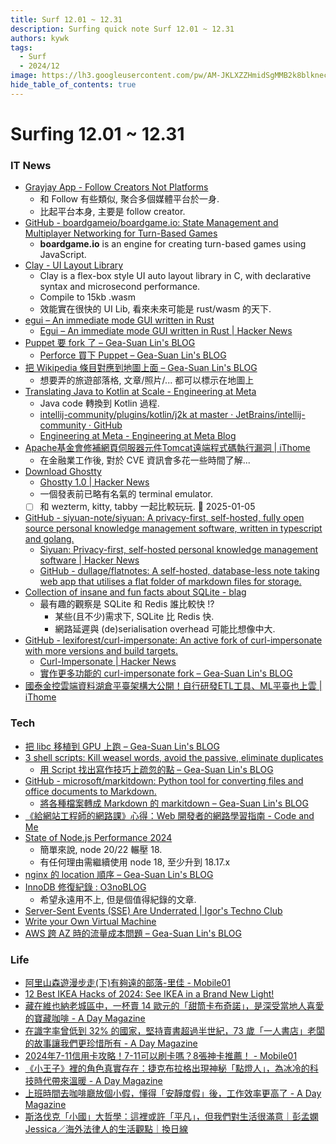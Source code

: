 ```yaml
---
title: Surf 12.01 ~ 12.31
description: Surfing quick note Surf 12.01 ~ 12.31
authors: kywk
tags:
  - Surf
  - 2024/12
image: https://lh3.googleusercontent.com/pw/AM-JKLXZZHmidSgMMB2k8blkneclNRysPXLr__G7rZ4hPi2sN0jC67PHAbX1MyFj8hQX_MTZ6bwIMPwCyu2fu1bU0ZXSX09eu-OlSDb4U-9haUS_wgnVPLaCM6WQLsRbsnocF8X5Edmt35rDjytljbNEMsaf8A=w800-no?authuser=0
hide_table_of_contents: true
---
```


Surfing 12.01 ~ 12.31
==================

### IT News

- [Grayjay App - Follow Creators Not Platforms](https://grayjay.app/desktop/)
	- 和 Follow 有些類似, 聚合多個媒體平台於一身. 
	- 比起平台本身, 主要是 follow creator.
- [GitHub - boardgameio/boardgame.io: State Management and Multiplayer Networking for Turn-Based Games](https://github.com/boardgameio/boardgame.io)
	- **boardgame.io** is an engine for creating turn-based games using JavaScript.
- [Clay - UI Layout Library](https://www.nicbarker.com/clay)
	- Clay is a flex-box style UI auto layout library in C, with declarative syntax and microsecond performance.
	- Compile to 15kb .wasm
	- 效能實在很快的 UI Lib, 看來未來可能是 rust/wasm 的天下.
- [egui – An immediate mode GUI written in Rust](https://www.egui.rs/)
	- [Egui – An immediate mode GUI written in Rust \| Hacker News](https://news.ycombinator.com/item?id=42512636)
- [Puppet 要 fork 了 – Gea-Suan Lin's BLOG](https://blog.gslin.org/archives/2024/12/21/12146/puppet-%e8%a6%81-fork-%e4%ba%86/)
	- [Perforce 買下 Puppet – Gea-Suan Lin's BLOG](https://blog.gslin.org/archives/2022/04/12/10655/perforce-%e8%b2%b7%e4%b8%8b-puppet/)
- [把 Wikipedia 條目對應到地圖上面 – Gea-Suan Lin's BLOG](https://blog.gslin.org/archives/2024/12/19/12139/%e6%8a%8a-wikipedia-%e6%a2%9d%e7%9b%ae%e5%b0%8d%e6%87%89%e5%88%b0%e5%9c%b0%e5%9c%96%e4%b8%8a%e9%9d%a2/)
	- 想要弄的旅遊部落格, 文章/照片/... 都可以標示在地圖上
- [Translating Java to Kotlin at Scale - Engineering at Meta](https://engineering.fb.com/2024/12/18/android/translating-java-to-kotlin-at-scale/)
	- Java code 轉換到 Kotlin 過程.
	- [intellij-community/plugins/kotlin/j2k at master · JetBrains/intellij-community · GitHub](https://github.com/JetBrains/intellij-community/tree/master/plugins/kotlin/j2k)
	- [Engineering at Meta - Engineering at Meta Blog](https://engineering.fb.com/)
- [Apache基金會修補網頁伺服器元件Tomcat遠端程式碼執行漏洞 \| iThome](https://www.ithome.com.tw/news/166667)
	- 在金融業工作後, 對於 CVE 資訊會多花一些時間了解...
-  [Download Ghostty](https://ghostty.org/download)
	- [Ghostty 1.0 \| Hacker News](https://news.ycombinator.com/item?id=42517447)
	- 一個發表前已略有名氣的 terminal emulator.
	- [ ] 和 wezterm, kitty, tabby 一起比較玩玩. 📅 2025-01-05
- [GitHub - siyuan-note/siyuan: A privacy-first, self-hosted, fully open source personal knowledge management software, written in typescript and golang.](https://github.com/siyuan-note/siyuan)
	- [Siyuan: Privacy-first, self-hosted personal knowledge management software \| Hacker News](https://news.ycombinator.com/item?id=42512713)
	- [GitHub - dullage/flatnotes: A self-hosted, database-less note taking web app that utilises a flat folder of markdown files for storage.](https://github.com/Dullage/flatnotes)
- [Collection of insane and fun facts about SQLite - blag](https://avi.im/blag/2024/sqlite-facts/)
	- 最有趣的觀察是 SQLite 和 Redis 誰比較快 !?
		- 某些(且不少)需求下, SQLite 比 Redis 快.
		- 網路延遲與 (de)serialisation overhead 可能比想像中大.
- [GitHub - lexiforest/curl-impersonate: An active fork of curl-impersonate with more versions and build targets.](https://github.com/lexiforest/curl-impersonate)
	- [Curl-Impersonate \| Hacker News](https://news.ycombinator.com/item?id=42547820)
	- [實作更多功能的 curl-impersonate fork – Gea-Suan Lin's BLOG](https://blog.gslin.org/archives/2024/12/31/12168/%e5%af%a6%e4%bd%9c%e6%9b%b4%e5%a4%9a%e5%8a%9f%e8%83%bd%e7%9a%84-curl-impersonate-fork/)
- [國泰金控雲端資料湖倉平臺架構大公開！自行研發ETL工具、ML平臺也上雲 \| iThome](https://www.ithome.com.tw/news/166609)

### Tech

- [把 libc 移植到 GPU 上跑 – Gea-Suan Lin's BLOG](https://blog.gslin.org/archives/2024/12/16/12126/%e6%8a%8a-libc-%e7%a7%bb%e6%a4%8d%e5%88%b0-gpu-%e4%b8%8a%e8%b7%91/)
- [3 shell scripts: Kill weasel words, avoid the passive, eliminate duplicates](https://matt.might.net/articles/shell-scripts-for-passive-voice-weasel-words-duplicates/)
	- [用 Script 找出寫作技巧上疏忽的點 – Gea-Suan Lin's BLOG](https://blog.gslin.org/archives/2024/12/16/12125/%e7%94%a8-script-%e6%89%be%e5%87%ba%e5%af%ab%e4%bd%9c%e6%8a%80%e5%b7%a7%e4%b8%8a%e7%96%8f%e5%bf%bd%e7%9a%84%e9%bb%9e/)
- [GitHub - microsoft/markitdown: Python tool for converting files and office documents to Markdown.](https://github.com/microsoft/markitdown)
	- [將各種檔案轉成 Markdown 的 markitdown – Gea-Suan Lin's BLOG](https://blog.gslin.org/archives/2024/12/16/12124/%e5%b0%87%e5%90%84%e7%a8%ae%e6%aa%94%e6%a1%88%e8%bd%89%e6%88%90-markdown-%e7%9a%84-markitdown/)
- [《給網站工程師的網路課》心得：Web 開發者的網路學習指南 - Code and Me](https://blog.kyomind.tw/network-101-course/)
- [State of Node.js Performance 2024](https://nodesource.com/blog/State-of-Nodejs-Performance-2024)
	- 簡單來說, node 20/22 輾壓 18.
	- 有任何理由需繼續使用 node 18, 至少升到 18.17.x
- [nginx 的 location 順序 – Gea-Suan Lin's BLOG](https://blog.gslin.org/archives/2024/12/18/12130/nginx-%e7%9a%84-location-%e9%a0%86%e5%ba%8f/)
- [InnoDB 修復紀錄 : O3noBLOG](https://blog.othree.net/log/2024/12/22/innodb-recovery/)
	- 希望永遠用不上, 但是個值得紀錄的文章.
- [Server-Sent Events (SSE) Are Underrated \| Igor's Techno Club](https://igorstechnoclub.com/server-sent-events-sse-are-underrated/)
- [Write your Own Virtual Machine](https://www.jmeiners.com/lc3-vm/)
- [AWS 跨 AZ 時的流量成本問題 – Gea-Suan Lin's BLOG](https://blog.gslin.org/archives/2024/12/31/12171/aws-%e8%b7%a8-az-%e6%99%82%e7%9a%84%e6%b5%81%e9%87%8f%e6%88%90%e6%9c%ac%e5%95%8f%e9%a1%8c/)

### Life

- [阿里山森遊漫步走(下)有夠遠的部落-里佳 - Mobile01](https://www.mobile01.com/topicdetail.php?f=628&t=7054288)
- [12 Best IKEA Hacks of 2024: See IKEA in a Brand New Light!](https://ikeahackers.net/2024/12/best-ikea-hacks-2024.html)
- [藏在維也納老城區中，一杯賣 14 歐元的「甜筒卡布奇諾」，是深受當地人喜愛的寶藏咖啡 - A Day Magazine](https://www.adaymag.com/2024/12/20/fenster-cafe.html)
- [在識字率曾低到 32% 的國家，堅持賣書超過半世紀，73 歲「一人書店」老闆的故事讓我們更珍惜所有 - A Day Magazine](https://www.adaymag.com/2024/12/20/mohamed-aziz.html)
- [2024年7-11信用卡攻略！7-11可以刷卡嗎？8張神卡推薦！ - Mobile01](https://www.mobile01.com/topicdetail.php?f=801&t=7059708)
- [《小王子》裡的角色真實存在：捷克布拉格出現神秘「點燈人」，為冰冷的科技時代帶來溫暖 - A Day Magazine](https://www.adaymag.com/2024/12/25/lamplighter.html)
- [上班時間去咖啡廳放個小假，懂得「安靜度假」後，工作效率更高了 - A Day Magazine](https://www.adaymag.com/2024/12/30/quiet-vacationing.html)
- [斯洛伐克「小國」大哲學：這裡或許「平凡」，但我們對生活很滿意｜彭孟嫻 Jessica／海外法律人的生活觀點｜換日線](https://crossing.cw.com.tw/article/19575)
